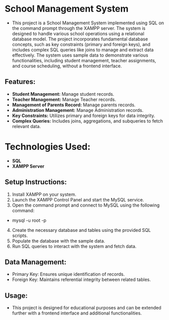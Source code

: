 # School Management System 
- This project is a School Management System implemented using SQL on the command prompt through the XAMPP server. The system is designed to handle various school operations using a relational database model. The project incorporates fundamental database concepts, such as key constraints (primary and foreign keys), and includes complex SQL queries like joins to manage and extract data effectively. The system uses sample data to demonstrate various functionalities, including student management, teacher assignments, and course scheduling, without a frontend interface.


## Features:
- **Student Management:** Manage student records.
- **Teacher Management:** Manage Teacher records.
- **Management of Parents Record:** Manage parents records.
- **Administration Management:** Manage Administration records.
- **Key Constraints:** Utilizes primary and foreign keys for data integrity.
- **Complex Queries:** Includes joins, aggregations, and subqueries to fetch relevant data.

# Technologies Used:
- **SQL**
- **XAMPP Server**

## Setup Instructions:
1. Install XAMPP on your system.
2. Launch the XAMPP Control Panel and start the MySQL service.
3. Open the command prompt and connect to MySQL using the following command:
- mysql -u root -p

4. Create the necessary database and tables using the provided SQL scripts.
5. Populate the database with the sample data.
6. Run SQL queries to interact with the system and fetch data.

## Data Management:
- Primary Key: Ensures unique identification of records.
- Foreign Key: Maintains referential integrity between related tables.
## Usage:
- This project is designed for educational purposes and can be extended further with a frontend interface and additional functionalities.
